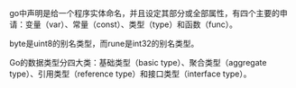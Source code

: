 go中声明是给一个程序实体命名，并且设定其部分或全部属性，有四个主要的申请：变量（var）、常量（const）、类型（type）和函数（func）。


byte是uint8的别名类型，而rune是int32的别名类型。

Go的数据类型分四大类：基础类型（basic type）、聚合类型（aggregate type）、引用类型（reference type）和接口类型（interface type）。
